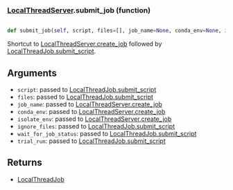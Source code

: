 ### [LocalThreadServer](LocalThreadServer.md).submit_job (function)


```py

def submit_job(self, script, files=[], job_name=None, conda_env=None, isolate_env=False, ignore_files=[], wait_for_job_status=False, trial_run=False)

```



Shortcut to [LocalThreadServer.create_job](LocalThreadServer.create_job.md) followed by [LocalThreadJob.submit_script](LocalThreadJob.submit_script.md).

Arguments
--------------
* `script`: passed to [LocalThreadJob.submit_script](LocalThreadJob.submit_script.md)
* `files`: passed to [LocalThreadJob.submit_script](LocalThreadJob.submit_script.md)
* `job_name`: passed to [LocalThreadServer.create_job](LocalThreadServer.create_job.md)
* `conda_env`: passed to [LocalThreadServer.create_job](LocalThreadServer.create_job.md)
* `isolate_env`: passed to [LocalThreadServer.create_job](LocalThreadServer.create_job.md)
* `ignore_files`: passed to [LocalThreadJob.submit_script](LocalThreadJob.submit_script.md)
* `wait_for_job_status`: passed to [LocalThreadJob.submit_script](LocalThreadJob.submit_script.md)
* `trial_run`: passed to [LocalThreadJob.submit_script](LocalThreadJob.submit_script.md)

Returns
--------------
* [LocalThreadJob](LocalThreadJob.md)

